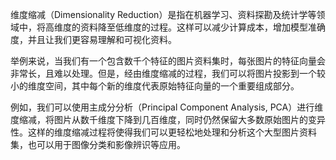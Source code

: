 维度缩减（Dimensionality Reduction）是指在机器学习、资料探勘及统计学等领域中，将高维度的资料降至低维度的过程。这样可以减少计算成本，增加模型准确度，并且让我们更容易理解和可视化资料。

举例来说，当我们有一个包含数千个特征的图片资料集时，每张图片的特征向量会非常长，且难以处理。但是，经由维度缩减的过程，我们可以将图片投影到一个较小的维度空间，其中每个新的维度代表原始特征向量的一个重要组成部分。

例如，我们可以使用主成分分析（Principal Component Analysis, PCA）进行维度缩减，将图片从数千维度下降到几百维度，同时仍然保留大多数原始图片的变异性。这样的维度缩减过程将使得我们可以更轻松地处理和分析这个大型图片资料集，也可以用于图像分类和影像辨识等应用。